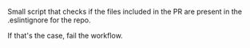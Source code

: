 Small script that checks if the files included in the PR are present in the .eslintignore for the repo.

If that's the case, fail the workflow.

